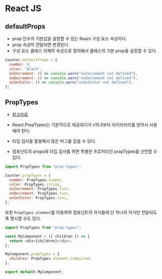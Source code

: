 # React JS

## defaultProps

- prop 인수의 기본값을 설정할 수 있는 React 구성 요소 속성이다.
- prop 속성이 전달되면 변경된다.
- 구성 요소 클래스 자체의 속성으로 정의해서 클래스의 기본 prop을 설정할 수 있다.

```js
Counter.defaultProps = {
  number: 0,
  color: "black",
  onIncrement: () => console.warn("onIncrement not defined"),
  onDecrement: () => console.warn("onDecrement not defined"),
  onSetColor: () => console.warn("onSetColor not defined"),
};
```

## PropTypes

- [참고자료](https://ko.reactjs.org/docs/typechecking-with-proptypes.html)

- React.PropTypes는 기본적으로 제공되다가 v15.5부터 라이브러리를 받아서 사용해야 한다.
- 타입 검사를 활용해서 많은 버그를 잡을 수 있다.
- 컴포넌트의 props에 타입 검사를 하면 특별한 프로퍼티인 propTypes를 선언할 수 있다.

```js
import PropTypes from "prop-types";

Counter.propTypes = {
  number: PropTypes.number,
  color: PropTypes.string,
  onIncrement: PropTypes.func,
  onDecrement: PropTypes.func,
  onSetColor: PropTypes.func,
};
```

또한 `PropTypes.element`를 이용하여 컴포넌트의 자식들에 단 하나의 자식만 전달되도록 명시할 수도 있다.

```js
import PropTypes from "prop-types";

const MyComponent = ({ children }) => {
  return <div>{children}</div>;
};

MyComponent.propTypes = {
  children: PropTypes.element.isRquired,
};

export default MyComponent;
```
